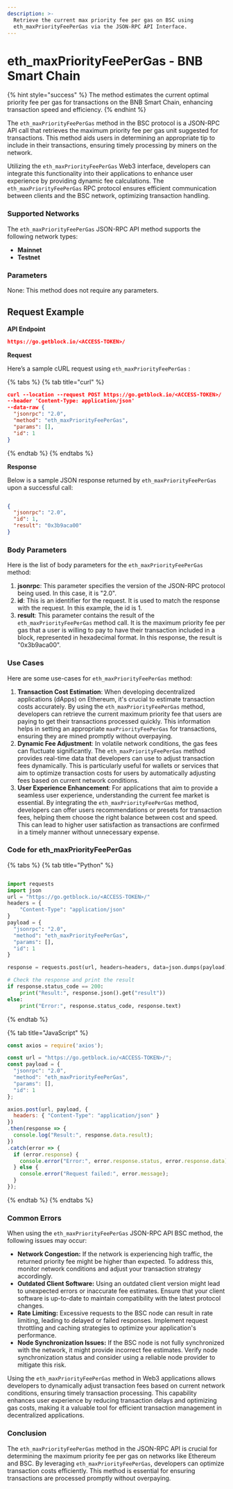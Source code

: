 ```yaml
---
description: >-
  Retrieve the current max priority fee per gas on BSC using
  eth_maxPriorityFeePerGas via the JSON-RPC API Interface.
---
```


# eth\_maxPriorityFeePerGas - BNB Smart Chain

{% hint style="success" %}
The method estimates the current optimal priority fee per gas for transactions on the BNB Smart Chain, enhancing transaction speed and efficiency.
{% endhint %}

The `eth_maxPriorityFeePerGas` method in the BSC protocol is a JSON-RPC API call that retrieves the maximum priority fee per gas unit suggested for transactions. This method aids users in determining an appropriate tip to include in their transactions, ensuring timely processing by miners on the network.

Utilizing the `eth_maxPriorityFeePerGas` Web3 interface, developers can integrate this functionality into their applications to enhance user experience by providing dynamic fee calculations. The `eth_maxPriorityFeePerGas` RPC protocol ensures efficient communication between clients and the BSC network, optimizing transaction handling.

### Supported Networks

The `eth_maxPriorityFeePerGas` JSON-RPC API method supports the following network types:

* **Mainnet**
* **Testnet**

### Parameters

None: This method does not require any parameters.

## Request Example

**API Endpoint**

```json
https://go.getblock.io/<ACCESS-TOKEN>/
```

**Request**

Here’s a sample cURL request using `eth_maxPriorityFeePerGas` :

{% tabs %}
{% tab title="curl" %}
```json
curl --location --request POST https://go.getblock.io/<ACCESS-TOKEN>/
--header 'Content-Type: application/json' 
--data-raw {
  "jsonrpc": "2.0",
  "method": "eth_maxPriorityFeePerGas",
  "params": [],
  "id": 1
}
```
{% endtab %}
{% endtabs %}

**Response**

Below is a sample JSON response returned by `eth_maxPriorityFeePerGas` upon a successful call:

```json

{
  "jsonrpc": "2.0",
  "id": 1,
  "result": "0x3b9aca00"
}

```

### Body Parameters

Here is the list of body parameters for the `eth_maxPriorityFeePerGas` method:

1. **jsonrpc**: This parameter specifies the version of the JSON-RPC protocol being used. In this case, it is "2.0".
2. **id**: This is an identifier for the request. It is used to match the response with the request. In this example, the id is 1.
3. **result**: This parameter contains the result of the `eth_maxPriorityFeePerGas` method call. It is the maximum priority fee per gas that a user is willing to pay to have their transaction included in a block, represented in hexadecimal format. In this response, the result is "0x3b9aca00".

### Use Cases

Here are some use-cases for `eth_maxPriorityFeePerGas` method:

1. **Transaction Cost Estimation**: When developing decentralized applications (dApps) on Ethereum, it's crucial to estimate transaction costs accurately. By using the `eth_maxPriorityFeePerGas` method, developers can retrieve the current maximum priority fee that users are paying to get their transactions processed quickly. This information helps in setting an appropriate `maxPriorityFeePerGas` for transactions, ensuring they are mined promptly without overpaying.
2. **Dynamic Fee Adjustment**: In volatile network conditions, the gas fees can fluctuate significantly. The `eth_maxPriorityFeePerGas` method provides real-time data that developers can use to adjust transaction fees dynamically. This is particularly useful for wallets or services that aim to optimize transaction costs for users by automatically adjusting fees based on current network conditions.
3. **User Experience Enhancement**: For applications that aim to provide a seamless user experience, understanding the current fee market is essential. By integrating the `eth_maxPriorityFeePerGas` method, developers can offer users recommendations or presets for transaction fees, helping them choose the right balance between cost and speed. This can lead to higher user satisfaction as transactions are confirmed in a timely manner without unnecessary expense.

### Code for eth\_maxPriorityFeePerGas

{% tabs %}
{% tab title="Python" %}
```python

import requests
import json
url = "https://go.getblock.io/<ACCESS-TOKEN>/"
headers = {
    "Content-Type": "application/json"
}
payload = {
  "jsonrpc": "2.0",
  "method": "eth_maxPriorityFeePerGas",
  "params": [],
  "id": 1
}

response = requests.post(url, headers=headers, data=json.dumps(payload))

# Check the response and print the result
if response.status_code == 200:
    print("Result:", response.json().get("result"))
else:
    print("Error:", response.status_code, response.text)

```
{% endtab %}

{% tab title="JavaScript" %}
```javascript
const axios = require('axios');

const url = "https://go.getblock.io/<ACCESS-TOKEN>/";
const payload = {
  "jsonrpc": "2.0",
  "method": "eth_maxPriorityFeePerGas",
  "params": [],
  "id": 1
};

axios.post(url, payload, {
  headers: { "Content-Type": "application/json" }
})
.then(response => {
  console.log("Result:", response.data.result);
})
.catch(error => {
  if (error.response) {
    console.error("Error:", error.response.status, error.response.data);
  } else {
    console.error("Request failed:", error.message);
  }
});
```
{% endtab %}
{% endtabs %}

### Common Errors

When using the `eth_maxPriorityFeePerGas` JSON-RPC API BSC method, the following issues may occur:

* **Network Congestion:** If the network is experiencing high traffic, the returned priority fee might be higher than expected. To address this, monitor network conditions and adjust your transaction strategy accordingly.
* **Outdated Client Software:** Using an outdated client version might lead to unexpected errors or inaccurate fee estimates. Ensure that your client software is up-to-date to maintain compatibility with the latest protocol changes.
* **Rate Limiting:** Excessive requests to the BSC node can result in rate limiting, leading to delayed or failed responses. Implement request throttling and caching strategies to optimize your application's performance.
* **Node Synchronization Issues:** If the BSC node is not fully synchronized with the network, it might provide incorrect fee estimates. Verify node synchronization status and consider using a reliable node provider to mitigate this risk.

Using the `eth_maxPriorityFeePerGas` method in Web3 applications allows developers to dynamically adjust transaction fees based on current network conditions, ensuring timely transaction processing. This capability enhances user experience by reducing transaction delays and optimizing gas costs, making it a valuable tool for efficient transaction management in decentralized applications.

### Conclusion

The `eth_maxPriorityFeePerGas` method in the JSON-RPC API is crucial for determining the maximum priority fee per gas on networks like Ethereum and BSC. By leveraging `eth_maxPriorityFeePerGas`, developers can optimize transaction costs efficiently. This method is essential for ensuring transactions are processed promptly without overpaying.
